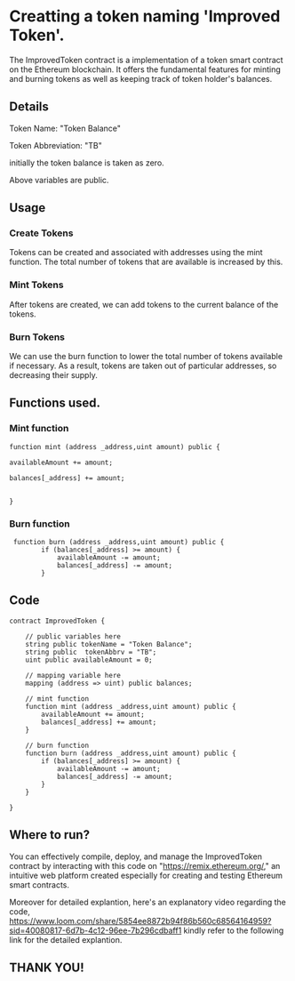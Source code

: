 # Creatting a token naming 'Improved Token'.

The ImprovedToken contract is a implementation of a token smart contract on the Ethereum blockchain. It offers the fundamental features for minting and burning tokens as well as keeping track of token holder's balances.

##  Details
Token Name: "Token Balance" 

Token Abbreviation: "TB"

initially the token balance is taken as zero.

Above variables are public.

## Usage
### Create Tokens
Tokens can be created and associated with addresses using the mint function. The total number of tokens that are available is increased by this.


### Mint Tokens
After tokens are created,  we can add tokens to the current balance of the tokens.


### Burn Tokens
We can use the burn function to lower the total number of tokens available if necessary. As a result, tokens are taken out of particular addresses, so decreasing their supply.


## Functions used.


### Mint function

```
function mint (address _address,uint amount) public {

availableAmount += amount;

balances[_address] += amount;


}
```
### Burn function
```
 function burn (address _address,uint amount) public {
        if (balances[_address] >= amount) {
            availableAmount -= amount;
            balances[_address] -= amount;
        }
```
## Code 
```
contract ImprovedToken {

    // public variables here
    string public tokenName = "Token Balance";
    string public  tokenAbbrv = "TB";
    uint public availableAmount = 0;

    // mapping variable here
    mapping (address => uint) public balances;

    // mint function
    function mint (address _address,uint amount) public {
        availableAmount += amount;
        balances[_address] += amount;
    }

    // burn function
    function burn (address _address,uint amount) public {
        if (balances[_address] >= amount) {
            availableAmount -= amount;
            balances[_address] -= amount;
        }
    }

}
```
## Where to run?

You can effectively compile, deploy, and manage the ImprovedToken contract by interacting with this code on "https://remix.ethereum.org/," an intuitive web platform created especially for creating and testing Ethereum smart contracts.

Moreover for detailed explantion, here's an explanatory video regarding the code, https://www.loom.com/share/5854ee8872b94f86b560c68564164959?sid=40080817-6d7b-4c12-96ee-7b296cdbaff1
kindly refer to the following link for the detailed explantion. 
## THANK YOU!



